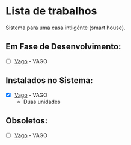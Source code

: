 # Lista de trabalhos
Sistema para uma casa intligênte (smart house).

## Em Fase de Desenvolvimento:
- [ ] [Vago](https://github.com/OgliariNatan/OgliariNatan) - VAGO  


## Instalados no Sistema:
- [x] [Vago](https://github.com/OgliariNatan/OgliariNatan) - VAGO  
  - Duas unidades
 


## Obsoletos:
  
- [ ] [Vago](https://github.com/OgliariNatan/OgliariNatan) - VAGO  
